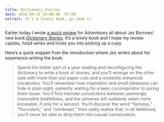 ```yaml
---
title: Dictionary Stories
date: 2018-04-15 19:08:00 -07:00
extract: It’s a lovely book, go read it.
---
```


Earlier today I wrote [a quick review](https://buttondown.email/robinrendle/archive/2bfbe7ec-f355-4b75-992c-b6891e453b1c) for _Adventures_ all about Jez Burrows’ new book [_Dictionary Stories_](http://www.dictionarystories.com/). It’s a lovely book and I hope my review cajoles, hood winks and tricks you into picking up a copy.

Here’s a quick snippet from the introduction where Jez writes about his experience writing the book:

> Spend the better part of a year reading and reconfiguring the dictionary to write a book of stories, and you’ll emerge on the other side with more than just paper cuts and a modestly enhanced vocabulary. You’ll remember how inspiration and small pleasures can hide in plain sight, patiently waiting for a keen coconspirator to spring them loose. You’ll find intimate connections between seemingly impossible bedfellows, and the universe will suddenly seem more knowable, if only for a second. You’ll discover the word “famulus,” “flocculent,” and “minibeast,” then sadly realize that, in all likelihood, you’ll never be able to drop them into casual conversation.